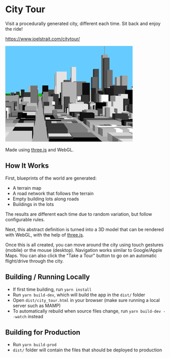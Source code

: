 # City Tour

Visit a procedurally generated city, different each time. Sit back and enjoy the ride!

<https://www.joelstrait.com/citytour/>

<img src="city_tour.gif" width="400" />

Made using [three.js](http://threejs.org) and WebGL.


## How It Works

First, blueprints of the world are generated:

* A terrain map
* A road network that follows the terrain
* Empty building lots along roads
* Buildings in the lots

The results are different each time due to random variation, but follow configurable rules.

Next, this abstract definition is turned into a 3D model that can be rendered with WebGL, with the help of [three.js](http://threejs.org).

Once this is all created, you can move around the city using touch gestures (mobile) or the mouse (desktop). Navigation works similar to Google/Apple Maps. You can also click the "Take a Tour" button to go on an automatic flight/drive through the city.

## Building / Running Locally

* If first time building, run `yarn install`
* Run `yarn build-dev`, which will build the app in the `dist/` folder
* Open `dist/city_tour.html` in your browser (make sure running a local server such as MAMP)
* To automatically rebuild when source files change, run `yarn build-dev --watch` instead

## Building for Production

* Run `yarn build-prod`
* `dist/` folder will contain the files that should be deployed to production

